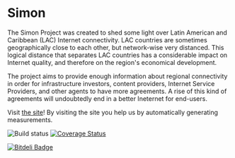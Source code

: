 # Simon

The Simon Project was created to shed some light over Latin American and Caribbean (LAC) Internet connectivity. LAC countries are sometimes geographically close to each other, but network-wise very distanced. This logical distance that separates LAC countries has a considerable impact on Internet quality, and therefore on the region's economical development.

The project aims to provide enough information about regional connectivity in order for infrastructure investors, content providers, Internet Service Providers, and other agents to have more agreements. A rise of this kind of agreements will undoubtedly end in a better Ineternet for end-users.

Visit [the site](http://simon.labs.lacnic.net "Proyecto Simón")! By visiting the site you help us by automatically generating measurements.

![Build status](https://travis-ci.org/LACNIC/simon.svg?branch=master)
[![Coverage Status](https://coveralls.io/repos/LACNIC/simon/badge.svg?branch=master&service=github)](https://coveralls.io/github/LACNIC/simon?branch=master)


[![Bitdeli Badge](https://d2weczhvl823v0.cloudfront.net/LACNIC/simon/trend.png)](https://bitdeli.com/free "Bitdeli Badge")

